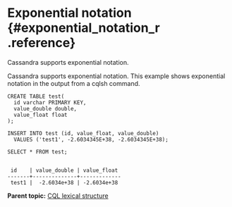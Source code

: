 # Exponential notation {#exponential_notation_r .reference}

Cassandra supports exponential notation.

Cassandra supports exponential notation. This example shows exponential notation in the output from a cqlsh command.

```
CREATE TABLE test(
  id varchar PRIMARY KEY,
  value_double double,
  value_float float
);

INSERT INTO test (id, value_float, value_double)
  VALUES ('test1', -2.6034345E+38, -2.6034345E+38);

SELECT * FROM test;
```

```

 id    | value_double | value_float
-------+--------------+-------------
 test1 |  -2.6034e+38 | -2.6034e+38
```

**Parent topic:** [CQL lexical structure](../../cql/cql_reference/cql_lexicon_c.md)

